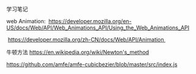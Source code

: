 学习笔记

web Animation:
 https://developer.mozilla.org/en-US/docs/Web/API/Web_Animations_API/Using_the_Web_Animations_API

 https://developer.mozilla.org/zh-CN/docs/Web/API/Animation 

牛顿方法
https://en.wikipedia.org/wiki/Newton's_method

https://github.com/amfe/amfe-cubicbezier/blob/master/src/index.js
